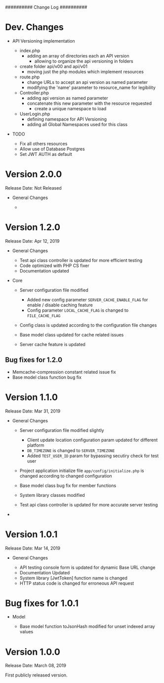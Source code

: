 ##########
Change Log
##########

Dev. Changes
=============

- API Versioning implementation
    - index.php
        - adding an array of directories each an API version
            - allowing to organize the api versioning in folders
    - create folder api/v00 and api/v01
        - moving just the php modules which implement resources
    - route.php
        - change URLs to accept an api version as named parameter  
        - modifying the 'name' parameter to resource_name for legibility
    - Controller.php
        - adding api version as named parameter
        - concatenate this new parameter with the resource requested
            - create a unique namespace to load
    - UserLogin.php
        - defining namespace for API Versioning
        - adding all Global Namespaces used for this class
               
- TODO
    - Fix all others resources
    - Allow use of Database Postgres
    - Set JWT AUTH as default

Version 2.0.0
=============

Release Date: Not Released

-  General Changes

   -  

Version 1.2.0
=============

Release Date: Apr 12, 2019

-  General Changes

   - Test api class controller is updated for more efficient testing
   - Code optimized with PHP CS fixer
   - Documentation updated

-  Core 

    - Server configuration file modified

        - Added new config parameter ``SERVER_CACHE_ENABLE_FLAG`` for enable / disable caching feature
        - Config parameter ``LOCAL_CACHE_FLAG`` is changed to ``FILE_CACHE_FLAG``

   - Config class is updated according to the configuration file changes

   - Base model class updated for cache related issues

   - Server cache feature is updated 

Bug fixes for 1.2.0
-------------------

-  Memcache-compression constant related issue fix
-  Base model class function bug fix

   
Version 1.1.0
=============

Release Date: Mar 31, 2019

-  General Changes

   - Server configuration file modified slightly

        - Client update location configuration param updated for different platform
        - ``DB_TIMEZONE`` is changed to ``SERVER_TIMEZONE``
        - Added ``TEST_USER_ID`` param for bypassing secutiry check for test user

   - Project application initialize file ``app/config/initialize.php`` is changed according to changed configuration

   - Base model class bug fix for member functions

   - System library classes modified

   - Test api class controller is updated for more accurate server testing

- 


Version 1.0.1
==============

Release Date: Mar 14, 2019

-  General Changes

   -  API testing console form is updated for dynamic Base URL change
   -  Documentation Updated
   -  System library [JwtToken] function name is changed
   -  HTTP status code is changed for erroneous API request


Bug fixes for 1.0.1
====================

-  Model

   - Base model function toJsonHash modified for unset indexed array values 


Version 1.0.0
================

Release Date: March 08, 2019

First publicly released version.
